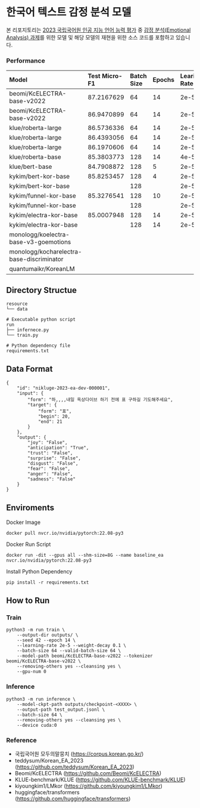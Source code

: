 # 한국어 텍스트 감정 분석 모델
본 리포지토리는 [2023 국립국어원 인공 지능 언어 능력 평가](https://corpus.korean.go.kr/taskOrdtm/taskList.do?taskOrdtmId=103) 중 [감정 분석(Emotional Analysis) 과제](https://corpus.korean.go.kr/taskOrdtm/taskList.do?taskOrdtmId=103)를 위한 모델 및 해당 모델의 재현을 위한 소스 코드를 포함하고 있습니다.

### Performance


| Model                                     | Test Micro-F1 | Batch Size | Epochs | Learing Rate | Weight Decay | Removing "&others&" | Cleansing symobls |
| :---------------------------------------- | :------------ | :--------- | :----- | :----------- | :----------- | :------------------ | :---------------- |
| beomi/KcELECTRA-base-v2022                | 87.2167629    | 64         | 14     | 2e-5         | 0.1          | True                | True              |
| beomi/KcELECTRA-base-v2022                | 86.9470899    | 64         | 14     | 2e-5         | 0.1          | False               | True              |
| klue/roberta-large                        | 86.5736336    | 64         | 14     | 2e-5         | 0.1          | False               | False             |
| klue/roberta-large                        | 86.4393056    | 64         | 14     | 2e-5         | 0.1          | False               | True              |
| klue/roberta-large                        | 86.1970606    | 64         | 14     | 2e-5         | 0.1          | True                | True              |
| klue/roberta-base                         | 85.3803773    | 128        | 14     | 4e-5         | 0.1          | False               | False             |
| klue/bert-base                            | 84.7908872    | 128        | 5      | 2e-5         | 0.1          | False               | False             |
| kykim/bert-kor-base                       | 85.8253457    | 128        | 4      | 2e-5         | 0.1          | False               | False             |
| kykim/bert-kor-base                       |               | 128        |        | 2e-5         | 0.1          | True                | False             |
| kykim/funnel-kor-base                     | 85.3276541    | 128        | 10     | 2e-5         | 0.1          | False               | False             |
| kykim/funnel-kor-base                     |               | 128        |        | 2e-5         | 0.1          | True                | False             |
| kykim/electra-kor-base                    | 85.0007948    | 128        | 14     | 2e-5         | 0.1          | False               | False             |
| kykim/electra-kor-base                    |               | 128        | 14     | 2e-5         | 0.1          | True                | False             |
| monologg/koelectra-base-v3-goemotions     |               |            |        |              |              |                     |                   |
| monologg/kocharelectra-base-discriminator |               |            |        |              |              |                     |                   |
| quantumaikr/KoreanLM                      |               |            |        |              |              |                     |                   |


## Directory Structue
```
resource
└── data

# Executable python script
run
├── infernece.py
└── train.py

# Python dependency file
requirements.txt
```

## Data Format
```
{
    "id": "nikluge-2023-ea-dev-000001",
    "input": {
        "form": "하,,,,내일 옥상다이브 하기 전에 표 구하길 기도해주세요",
        "target": {
            "form": "표",
            "begin": 20,
            "end": 21
        }
    },
    "output": {
        "joy": "False",
        "anticipation": "True",
        "trust": "False",
        "surprise": "False",
        "disgust": "False",
        "fear": "False",
        "anger": "False",
        "sadness": "False"
    }
}
```


## Enviroments
Docker Image
```
docker pull nvcr.io/nvidia/pytorch:22.08-py3 
```

Docker Run Script
```
docker run -dit --gpus all --shm-size=8G --name baseline_ea nvcr.io/nvidia/pytorch:22.08-py3
```

Install Python Dependency
```
pip install -r requirements.txt
```

## How to Run
### Train
```
python3 -m run train \
    --output-dir outputs/ \
    --seed 42 --epoch 14 \
    --learning-rate 2e-5 --weight-decay 0.1 \
    --batch-size 64 --valid-batch-size 64 \
    --model-path beomi/KcELECTRA-base-v2022 --tokenizer beomi/KcELECTRA-base-v2022 \
    --removing-others yes --cleansing yes \
    --gpu-num 0
```

### Inference
```
python3 -m run inference \
    --model-ckpt-path outputs/checkpoint-<XXXX> \
    --output-path test_output.jsonl \
    --batch-size 64 \
    --removing-others yes --cleansing yes \
    --device cuda:0
```

### Reference
- 국립국어원 모두의말뭉치 (https://corpus.korean.go.kr/)  
- teddysum/Korean_EA_2023 (https://github.com/teddysum/Korean_EA_2023)
- Beomi/KcELECTRA (https://github.com/Beomi/KcELECTRA)
- KLUE-benchmark/KLUE (https://github.com/KLUE-benchmark/KLUE)
- kiyoungkim1/LMkor (https://github.com/kiyoungkim1/LMkor)
- huggingface/transformers (https://github.com/huggingface/transformers)  
